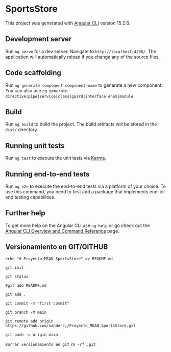 # SportsStore

This project was generated with [Angular CLI](https://github.com/angular/angular-cli) version 15.2.6.

## Development server

Run `ng serve` for a dev server. Navigate to `http://localhost:4200/`. The application will automatically reload if you change any of the source files.

## Code scaffolding

Run `ng generate component component-name` to generate a new component. You can also use `ng generate directive|pipe|service|class|guard|interface|enum|module`.

## Build

Run `ng build` to build the project. The build artifacts will be stored in the `dist/` directory.

## Running unit tests

Run `ng test` to execute the unit tests via [Karma](https://karma-runner.github.io).

## Running end-to-end tests

Run `ng e2e` to execute the end-to-end tests via a platform of your choice. To use this command, you need to first add a package that implements end-to-end testing capabilities.

## Further help

To get more help on the Angular CLI use `ng help` or go check out the [Angular CLI Overview and Command Reference](https://angular.io/cli) page.


## Versionamiento en GIT/GITHUB

`echo "# Proyecto_MEAN_SportsStore" >> README.md`

`git init`

`git status`

`#git add README.md`

`git add .`

`git commit -m "first commit"`

`git branch -M main`

`git remote add origin https://github.com/xandercj/Proyecto_MEAN_SportsStore.git`

`git push -u origin main`

`Borrar versionamiento en git`
`rm -rf .git`
